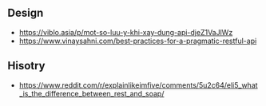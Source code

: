## Design
- https://viblo.asia/p/mot-so-luu-y-khi-xay-dung-api-djeZ1VaJlWz
- https://www.vinaysahni.com/best-practices-for-a-pragmatic-restful-api


## Hisotry
- https://www.reddit.com/r/explainlikeimfive/comments/5u2c64/eli5_what_is_the_difference_between_rest_and_soap/